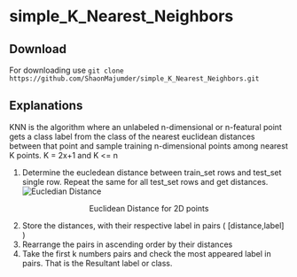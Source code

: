 # simple_K_Nearest_Neighbors 
## Download 
For downloading use 
       `git clone https://github.com/ShaonMajumder/simple_K_Nearest_Neighbors.git` 
## Explanations
KNN is the algorithm where an unlabeled n-dimensional or n-featural
 point gets a class label from the class of the nearest euclidean
 distances between that point and sample training n-dimensional
 points among nearest K points. K = 2x+1 and K <= n

1. Determine the eucledean distance between train_set rows and test_set single row. Repeat the same for all test_set rows 
and get distances.
![Eucledian Distance](https://github.com/ShaonMajumder/simple_K_Nearest_Neighbors/blob/master/pics/knn.png)
<p align="center">Euclidean Distance for 2D points</p>

2. Store the distances, with their respective label in pairs ( [distance,label] )
3. Rearrange the pairs in ascending order by their distances
4. Take the first k numbers pairs and check the most appeared label in pairs. That is the Resultant label or class.

